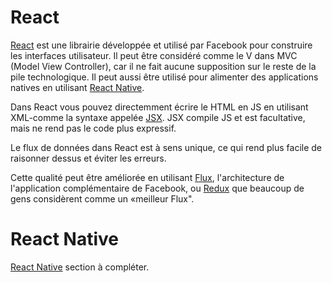 # React

[React](https://facebook.github.io/react/) est une librairie développée et utilisé par Facebook pour construire les interfaces utilisateur. Il peut être considéré comme le V dans MVC (Model View Controller), car il ne fait aucune supposition sur le reste de la pile technologique. Il peut aussi être utilisé pour alimenter des applications natives en utilisant [React Native](#react-native).



Dans React vous pouvez directemment écrire le HTML en JS en utilisant XML-comme la syntaxe appelée [JSX](JSX.md). JSX compile JS et est facultative, mais ne rend pas le code plus expressif.


Le flux de données dans React est à sens unique, ce qui rend plus facile de raisonner dessus et éviter les erreurs.


Cette qualité peut être améliorée en utilisant [Flux](FLUX.md), l'architecture de l'application complémentaire de Facebook, ou [Redux](REDUX.md) que beaucoup de gens considèrent comme un «meilleur Flux".

# React Native

[React Native](https://facebook.github.io/react-native/) section à compléter.
